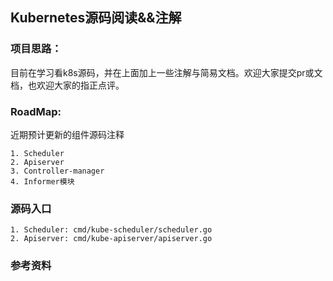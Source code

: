 ## Kubernetes源码阅读&&注解

### 项目思路：
目前在学习看k8s源码，并在上面加上一些注解与简易文档。欢迎大家提交pr或文档，也欢迎大家的指正点评。

### RoadMap:
近期预计更新的组件源码注释
```
1. Scheduler
2. Apiserver
3. Controller-manager
4. Informer模块
```

### 源码入口
```
1. Scheduler: cmd/kube-scheduler/scheduler.go
2. Apiserver: cmd/kube-apiserver/apiserver.go
```

### 参考资料
